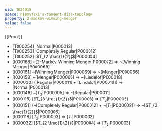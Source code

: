 ```yaml
---
uid: T024018
space: niemytzki's-tangent-disc-topology
property: 2-markov-winning-menger
value: false
---
```

[[Proof]]

* [T000254] [Normal|P000013]
* [T000253] [Completely Regular|P000012]
* [T000252] [$T_{2 \frac{1}{2}}$|P000004]
* [I000168] ~[2-Markov-Winning Menger|P000072] => ~[Winning Menger|P000069]
* [I000161] ~[Winning Menger|P000069] => ~[Menger|P000066]
* [I000158] ~[Menger|P000066] => ~[Lindelof|P000018]
* [I000030] ([Regular|P000011] + [Lindelof|P000018]) => [Normal|P000013]
* [I000146] ~[$T_3$|P000005] => ~[Regular|P000011]
* [I000115] [$T_{3 \frac{1}{2}}$|P000006] => [$T_3$|P000005]
* [I000151] (~[Completely Regular|P000012] + ~[$T_1$|P000002]) => ~[$T_{3 \frac{1}{2}}$|P000006]
* [I000118] [$T_2$|P000003] => [$T_1$|P000002]
* [I000032] [$T_{2 \frac{1}{2}}$|P000004] => [$T_2$|P000003]

